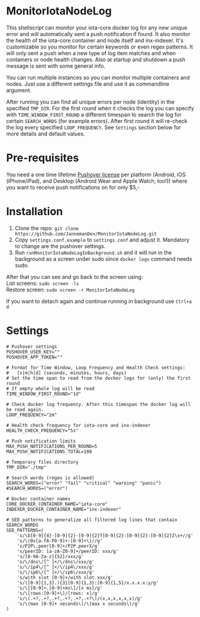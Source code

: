 # MonitorIotaNodeLog

This shellscript can monitor your iota-core docker log for any new unique error and will automatically sent a push notification if found. It also monitor the health of the iota-core container and node itself and inx-indexer.
It's customizable so you monitor for certain keywords or even regex patterns. It will only sent a push when a new type of log item matches and when containers or node health changes.
Also at startup and shutdown a push message is sent with some general info.

You can run multiple instances so you can monitor multiple containers and nodes. Just use a different settings file and use it as commandline argument.

After running you can find all unique errors per node (identity) in the specified `TMP_DIR`.
For the first round when it checks the log you can specify with `TIME_WINDOW_FIRST_ROUND` a different timespan to search the log for certain `SEARCH_WORDS` (for example errors).
After first round it will re-check the log every specified `LOOP_FREQUENCY`.
See `Settings` section below for more details and default values.

# Pre-requisites

You need a one time lifetime [Pushover license](https://pushover.net/pricing) per platform (Android, iOS (iPhone/iPad), and Desktop (Android Wear and Apple Watch, too!)) where you want to receive push notifications on for only $5,-

# Installation
1. Clone the repo: `git clone https://github.com/JannemanDev/MonitorIotaNodeLog.git`
2. Copy `settings.conf.example` to `settings.conf` and adjust it. Mandatory to change are the pushover settings.
3. Run `runMonitorIotaNodeLogInBackground.sh` and it will run in the background as a screen under sudo since `docker logs` command needs sudo.

After that you can see and go back to the screen using:  
List screens: `sudo screen -ls`  
Restore screen: `sudo screen -r MonitorIotaNodeLog`  

If you want to detach again and continue running in background use `Ctrl+a d`

# Settings

```shellscript
# Pushover settings
PUSHOVER_USER_KEY=""
PUSHOVER_APP_TOKEN=""

# Format for Time Window, Loop Frequency and Health Check settings:
#   [s|m|h|d] (seconds, minutes, hours, days)
# Set the time span to read from the docker logs for (only) the first round
# If empty whole log will be read
TIME_WINDOW_FIRST_ROUND="1d"

# Check docker log frequency. After this timespan the docker log will be read again.
LOOP_FREQUENCY="2m"

# Health check frequency for iota-core and inx-indexer
HEALTH_CHECK_FREQUENCY="5s"

# Push notification limits
MAX_PUSH_NOTIFICATIONS_PER_ROUND=5
MAX_PUSH_NOTIFICATIONS_TOTAL=100

# Temporary files directory
TMP_DIR="./tmp"

# Search words (regex is allowed)
SEARCH_WORDS=("error" "fail" "critical" "warning" "panic")
#SEARCH_WORDS=("error")

# Docker container names
CORE_DOCKER_CONTAINER_NAME="iota-core"
INDEXER_DOCKER_CONTAINER_NAME="inx-indexer"

# SED patterns to generalize all filtered log lines that contain SEARCH_WORDS
SED_PATTERNS=(
    's/\b[0-9]{4}-[0-9]{2}-[0-9]{2}T[0-9]{2}:[0-9]{2}:[0-9]{2}Z\s+//g'
    's/\(0x[a-fA-F0-9]+:[0-9]+\)//g'
    's/P2P\.peer[0-9]+/P2P.peerX/g'
    's/peerID: [a-zA-Z0-9]+/peerID: xxx/g'
    's/[0-9A-Za-z]{52}/xxx/g'
    's/\/dns\/[^ ]+/\/dns\/xxx/g'
    's/\/ip4\/[^ ]+/\/ip4\/xxx/g'
    's/\/ip6\/[^ ]+/\/ip6\/xxx/g'
    's/with slot [0-9]+/with slot xxx/g'
    's/([0-9]{1,3}.){3}[0-9]{1,3}:[0-9]{1,5}/x.x.x.x:y/g'
    's/\[[0-9]+.[0-9]+ms\]/[x ms]/g'
    's/\[rows:[0-9]+\]/[rows: x]/g'
    's/\(.+?,.+?,.+?,.+?,.+?,.+?\)/(x,x,x,x,x,x)/g'
    's/\(max [0-9]+ seconds\)/\(max x seconds\)/g'
)
```
